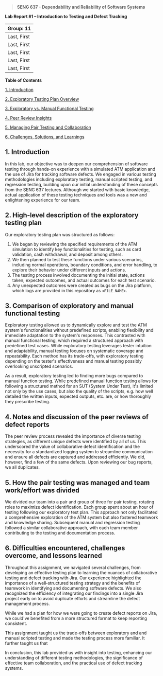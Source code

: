 > **SENG 637 - Dependability and Reliability of Software Systems**

**Lab Report #1 – Introduction to Testing and Defect Tracking**

| Group: 11        |
|------------------|
| Last, First      |
| Last, First      |
| Last, First      |
| Last, First      |
| Last, First      |

**Table of Contents**

[1. Introduction](#1-introduction)

[2. Exploratory Testing Plan Overview](#2-exploratory-testing-plan-overview)

[3. Exploratory vs. Manual Functional Testing](#3-exploratory-vs-manual-functional-testing)

[4. Peer Review Insights](#4-peer-review-insights)

[5. Managing Pair Testing and Collaboration](#5-managing-pair-testing-and-collaboration)

[6. Challenges, Solutions, and Learnings](#6-challenges-solutions-and-learnings)

## 1. Introduction

In this lab, our objective was to deepen our comprehension of software testing through hands-on experience with a simulated ATM application and the use of Jira for tracking software defects. We engaged in various testing methodologies including exploratory testing, manual scripted testing, and regression testing, building upon our initial understanding of these concepts from the SENG 637 lectures. Although we started with basic knowledge, actual application of these testing techniques and tools was a new and enlightening experience for our team.

## 2. High-level description of the exploratory testing plan

Our exploratory testing plan was structured as follows:

1. We began by reviewing the specified requirements of the ATM simulation to identify key functionalities for testing, such as card validation, cash withdrawal, and deposit among others.
2. We then planned to test these functions under various scenarios, including normal operations, boundary conditions, and error handling, to explore their behavior under different inputs and actions.
3. The testing process involved documenting the initial state, actions taken, expected outcomes, and actual outcomes for each test scenario.
4. Any unexpected outcomes were created as bugs on the Jira platform, which logs are provided in this repository as `<FILE_NAME>`.

## 3. Comparison of exploratory and manual functional testing

Exploratory testing allowed us to dynamically explore and test the ATM system's functionalities without predefined scripts, enabling flexibility and immediate adaptation to the system's responses. This contrasted with manual functional testing, which required a structured approach with predefined test cases. While exploratory testing leverages tester intuition and adaptability, manual testing focuses on systematic coverage and repeatability. Each method has its trade-offs, with exploratory testing depending on the tester's effectiveness and manual testing possibly overlooking unscripted scenarios. 

As a result, exploratory testing led to finding more bugs compared to manual function testing. While predefined manual function testing allows for following a structured method for an SUT (System Under Test), it's limited not only by the use cases, but also the quality of the scripts, e.g. how well detailed the written inputs, expected outputs, etc. are, or how thoroughly they prescribe testing. 

## 4. Notes and discussion of the peer reviews of defect reports

The peer review process revealed the importance of diverse testing strategies, as different unique defects were identified by all of us. This underscored the value of collaborative defect identification and the necessity for a standardized logging system to streamline communication and ensure all defects are captured and addressed efficiently. We did, however, find a few of the same defects. Upon reviewing our bug reports, we all duplicates. 

## 5. How the pair testing was managed and team work/effort was divided

We divided our team into a pair and group of three for pair testing, rotating roles to maximize defect identification. Each group spent about an hour of testing following our exploratory test plan. This approach not only facilitated a comprehensive exploration of the ATM system but also fostered teamwork and knowledge sharing. Subsequent manual and regression testing followed a similar collaborative approach, with each team member contributing to the testing and documentation process.

## 6. Difficulties encountered, challenges overcome, and lessons learned

Throughout this assignment, we navigated several challenges, from developing an effective testing plan to learning the nuances of collaborative testing and defect tracking with Jira. Our experience highlighted the importance of a well-structured testing strategy and the benefits of teamwork in identifying and documenting software defects. We also recognized the efficiency of integrating our findings into a single Jira project early on to avoid duplicate efforts and streamline the defect management process. 

While we had a plan for how we were going to create defect reports on Jira, we could've benefited from a more structured format to keep reporting consistent.

This assignment taught us the trade-offs between exploratory and and manual scripted testing and made the testing process more familiar. It further taught us that 

In conclusion, this lab provided us with insight into testing, enhancing our understanding of different testing methodologies, the significance of effective team collaboration, and the practical use of defect tracking systems.
